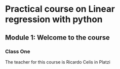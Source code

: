 # Practical course on Linear regression with python


## Module 1: Welcome to the course
### Class One
The teacher for this course is Ricardo Celis in Platzi  

